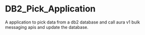# DB2_Pick_Application
A application to pick data from a db2 database and call aura v1 bulk messaging apis and update the database.
